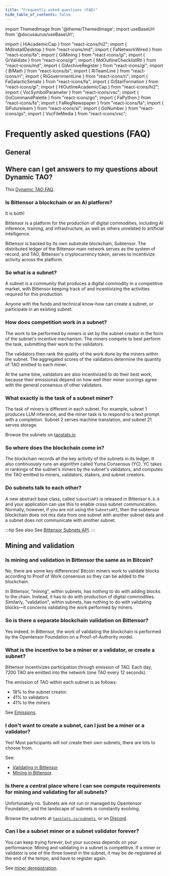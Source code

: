 ```yaml
---
title: "Frequently asked questions (FAQ)"
hide_table_of_contents: false 
---
```

import ThemedImage from '@theme/ThemedImage';
import useBaseUrl from '@docusaurus/useBaseUrl';

import { HiAcademicCap } from "react-icons/hi2";
import { MdInstallDesktop } from "react-icons/md";
import { FaNetworkWired } from "react-icons/fa";
import { GiMining } from "react-icons/gi";
import { GrValidate } from "react-icons/gr";
import { MdOutlineChecklistRtl } from "react-icons/md";
import { GiArchiveRegister } from "react-icons/gi";
import { BiMath } from "react-icons/bi";
import { RiTeamLine } from "react-icons/ri";
import { RiGovernmentLine } from "react-icons/ri";
import { FaGalacticSenate } from "react-icons/fa";
import { GiStarFormation } from "react-icons/gi";
import { HiOutlineAcademicCap } from "react-icons/hi2";
import { VscSymbolParameter } from "react-icons/vsc";
import { GoCommandPalette } from "react-icons/go";
import { FaPython } from "react-icons/fa";
import { FaRegNewspaper } from "react-icons/fa";
import { SiFuturelearn } from "react-icons/si";
import { GoNumber } from "react-icons/go";
import { VscFileMedia } from "react-icons/vsc";

# Frequently asked questions (FAQ)

## General

## Where can I get answers to my questions about Dynamic TAO?

This [Dynamic TAO FAQ](./dynamic-tao/dtao-faq).

### Is Bittensor a blockchain or an AI platform?

It is both!

Bittensor is a platform for the production of digital commodities, including AI inference, training, and infrastructure, as well as others unrelated to artificial intelligence.

Bittensor is backed by its own substrate blockchain, Subtensor. The distributed ledger of the Bittensor main network serves as the system of record, and TAO, Bittensor's cryptocurrency token, serves to incentivize activity across the platform.

### So what is a subnet?

A subnet is a community that produces a digital commodity in a competitive market, with Bittensor keeping track of and incentivizing the activities required for this production.

Anyone with the funds and technical know-how can create a subnet, or participate in an existing subnet.

### How does competition work in a subnet?

The work to be performed by miners is set by the subnet creator in the form of the subnet's incentive mechanism. The miners compete to best perform the task, submitting their work to the validators. 

The validators then rank the quality of the work done by the miners within the subnet. The aggregated scores of the validators determine the quantity of TAO emitted to each miner.

At the same time, validators are also incentivized to do their best work, because their emissionsk depend on how well their miner scorings agree with the general consensus of other validators.

### What exactly is the task of a subnet miner?

The task of miners is different in each subnet. For example, subnet 1 produces LLM inference, and the miner task is to respond to a text prompt with a completion. Subnet 2 serves machine translation, and subnet 21 serves storage.

Browse the subnets on [taostats.io](https://taostats.io/subnets)

### So where does the blockchain come in?

The blockchain records all the key activity of the subnets in its ledger. It also continuously runs an algorithm called Yuma Consensus (YC). YC takes in rankings of the subnet's miners by the subnet's validators, and computes the TAO emitted to miners, validators, stakers, and subnet creators.

### Do subnets talk to each other?

A new abstract base class, called `SubnetsAPI` is released in Bittensor `6.8.0` and your application can use this to enable cross subnet communication. Normally, however, if you are not using the `SubnetsAPI`, then the subtensor blockchain does not mix data from one subnet with another subnet data and a subnet does not communicate with another subnet. 

:::tip See also
See [Bittensor Subnets API](https://github.com/opentensor/bittensor/blob/master/README.md#bittensor-subnets-api).
:::

## Mining and validation

### Is mining and validation in Bittensor the same as in Bitcoin?

No, there are some key differences! Bitcoin miners work to validate blocks according to Proof of Work consensus so they can be added to the blockchain.

In Bittensor, "mining", within subnets, has nothing to do with adding blocks to the chain. Instead, it has to do with production of digital commodities. Similarly, "validation", within subnets, has nothing to do with validating blocks&mdash;it concerns validating the work performed by miners.

### So is there a separate blockchain validation on Bittensor?

Yes indeed. In Bittensor, the work of validating the blockchain is performed by the Opentensor Foundation on a Proof-of-Authority model.

### What is the incentive to be a miner or a validator, or create a subnet? 

Bittensor incentivizes participation through emission of TAO. Each day, 7200 TAO are emitted into the network (one TAO every 12 seconds).

The emission of TAO within each subnet is as follows:

- 18% to the subnet creator.
- 41% to validators
- 41% to the miners

See [Emissions](./emissions.md).

### I don't want to create a subnet, can I just be a miner or a validator?

Yes! Most participants will not create their own subnets, there are lots to choose from.

See: 

- [Validating in Bittensor](./validators/index.md)
- [Mining in Bittensor](./miners/index.md).

### Is there a central place where I can see compute requirements for mining and validating for all subnets?

Unfortunately no. Subnets are not run or managed by Opentensor Foundation, and the landscape of subnets is constantly evolving. 

Browse the subnets at [`taostats.io/subnets`](https://taostats.io/subnets), or on [Discord](https://discord.com/channels/799672011265015819/830068283314929684).

### Can I be a subnet miner or a subnet validator forever?

You can keep trying forever, but your success depends on your performance. Mining and validating in a subnet is competitive. If a miner or validator is one of the three lowest in the subnet, it may be de-registered at the end of the tempo, and have to register again.

See [miner deregistration](./miners/index.md#miner-deregistration). 
